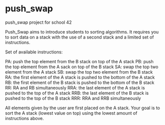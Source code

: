 # push_swap
push_swap project for school 42

Push_Swap aims to introduce students to sorting algorithms. It requires you to sort data on a stack with the use of a second stack and a limited set of instructions. 

Set of available instructions:

PA: push the top element from the B stack on top of the A stack
PB: push the top element from the A sack on top of the B stack
SA: swap the top two element from the A stack
SB: swap the top two element from the B stack
RA: the first element of the A stack is pushed to the bottom of the A stack
RB: the first element of the B stack is pushed to the bottom of the B stack
RR: RA and RB simultaneously
RRA: the last element of the A stack is pushed to the top of the A stack
RRB: the last element of the B stack is pushed to the top of the B stack
RRR: RRA and RRB simultaneously

All elements given by the user are first placed on the A stack. Your goal is to sort the A stack (lowest value on top) using the lowest amount of instructions above.
